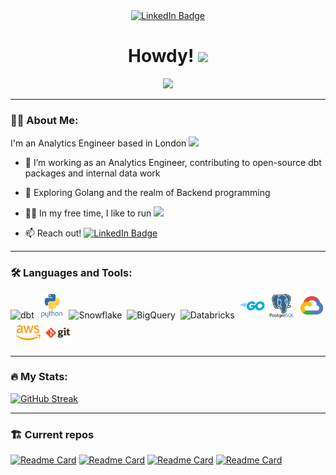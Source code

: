 <div id="header" align="center">
  
  
  <div id="badges">
    <a href="https://www.linkedin.com/in/emiel-verkade/">
    <img src="https://img.shields.io/badge/LinkedIn-blue?style=for-the-badge&logo=linkedin&logoColor=white" alt="LinkedIn Badge"/>
    </a>
  </div>

  <h1>
    Howdy!
    <img src="https://media.giphy.com/media/hvRJCLFzcasrR4ia7z/giphy.gif" width="30px"/>
  </h1>
</div>

<div align="center">
  <img src="https://media.giphy.com/media/SWoSkN6DxTszqIKEqv/giphy.gif" width="400"/>
</div>
<div id="body">
<div id="about me">
  
---
### 🧑‍💻 About Me:
I'm an Analytics Engineer based in London <img src="https://media.giphy.com/media/yqSmg1HER3tsUAzRiS/giphy.gif" height="20" />

  - 🚀 I’m working as an Analytics Engineer, contributing to open-source dbt packages and internal data work

- 🔷 Exploring Golang and the realm of Backend programming

- 🏃‍♂️ In my free time, I like to run <a href="https://www.strava.com/athletes/97392203"> <img src="https://img.shields.io/badge/strava-%23FC4C02.svg?&style=for-the-badge&logo=strava&logoColor=white" /> </a>

- 📫 Reach out! <a href="https://www.linkedin.com/in/emiel-verkade/">
    <img src="https://img.shields.io/badge/LinkedIn-blue?style=for-the-badge&logo=linkedin&logoColor=white" alt="LinkedIn Badge"/>
    </a>
  </div>
<div id="languages">

--- 
### 🛠️ Languages and Tools:
  
 <div id="tools">
  <img src="https://seeklogo.com/images/D/dbt-logo-500AB0BAA7-seeklogo.com.png" title="dbt" alt="dbt" width="40" height="40"/>&nbsp;
  <img src="https://github.com/devicons/devicon/blob/master/icons/python/python-original-wordmark.svg" title="Python" alt="Python" width="40" height="40"/>&nbsp;
  <img src="https://companieslogo.com/img/orig/SNOW-35164165.png?t=1634190631" title="Snowflake" alt="Snowflake" width="40" height="40"/>&nbsp;
  <img src="https://cdn.worldvectorlogo.com/logos/google-bigquery-logo-1.svg" title="BigQuery" alt="BigQuery" width="40" height="40"/>&nbsp;
  <img src="https://s3.us-east-1.amazonaws.com/accredible_temp_credential_images/16002836894132567677717491881160.png" title="Databricks" alt="Databricks" width="40" height="40"/>&nbsp;
  <img src="https://github.com/devicons/devicon/blob/master/icons/go/go-original-wordmark.svg" title="Go"  alt="Go" width="40" height="40"/>&nbsp;
  <img src="https://github.com/devicons/devicon/blob/master/icons/postgresql/postgresql-original-wordmark.svg" title="PostGreSQL"  alt="PostGreSQL" width="40" height="40"/>&nbsp;
  <img src="https://github.com/devicons/devicon/blob/master/icons/googlecloud/googlecloud-original.svg" title="GCP" alt="GCP" width="40" height="40"/>&nbsp;
  <img src="https://github.com/devicons/devicon/blob/master/icons/amazonwebservices/amazonwebservices-plain-wordmark.svg" title="AWS" alt="AWS" width="40" height="40"/>&nbsp;
  <img src="https://github.com/devicons/devicon/blob/master/icons/git/git-original-wordmark.svg" title="Git" **alt="Git" width="40" height="40"/>&nbsp;

</div>
<div id="stats">
  
---

### 🔥 My Stats:
[![GitHub Streak](https://github-readme-stats.vercel.app/api?username=emielver&show_icons=true&theme=dracula)](https://git.io/streak-stats)


  </div>

<div id="latest projects">
  
 ---
 ### 🏗️ Current repos 
 [![Readme Card](https://github-readme-stats.vercel.app/api/pin/?username=snowplow&repo=dbt-snowplow-web)](https://github.com/snowplow/dbt-snowplow-web)
   [![Readme Card](https://github-readme-stats.vercel.app/api/pin/?username=snowplow&repo=dbt-snowplow-mobile)](https://github.com/snowplow/dbt-snowplow-mobile)
   [![Readme Card](https://github-readme-stats.vercel.app/api/pin/?username=snowplow&repo=dbt-snowplow-utils)](https://github.com/snowplow/dbt-snowplow-utils)
   [![Readme Card](https://github-readme-stats.vercel.app/api/pin/?username=snowplow&repo=dbt-snowplow-ecommerce)](https://github.com/snowplow/dbt-snowplow-ecommerce)

  
  
  </div>
  
</div>
<!--
**emielver/emielver** is a ✨ _special_ ✨ repository because its `README.md` (this file) appears on your GitHub profile.

Here are some ideas to get you started:

- 🔭 I’m currently working on ...
- 🌱 I’m currently learning ...
- 👯 I’m looking to collaborate on ...
- 🤔 I’m looking for help with ...
- 💬 Ask me about ...
- 📫 How to reach me: ...
- 😄 Pronouns: ...
- ⚡ Fun fact: ...
-->
